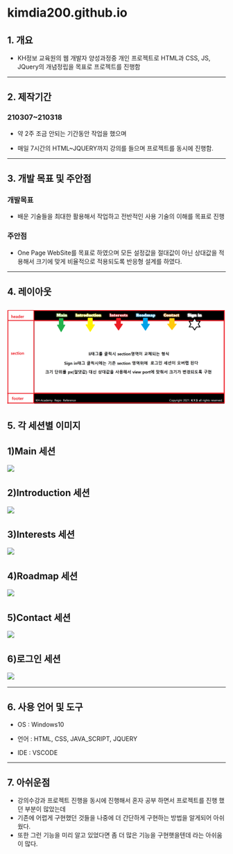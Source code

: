 # kimdia200.github.io

## 1. 개요

- KH정보 교육원의 웹 개발자 양성과정중 개인 프로젝트로 HTML과 CSS, JS, JQuery의 개념정립을 목표로 프로젝트를 진행함

---

## 2. 제작기간

### 210307~210318

- 약 2주 조금 안되는 기간동안 작업을 했으며

- 매일 7시간의 HTML~JQUERY까지 강의를 들으며 프로젝트를 동시에 진행함.

---

## 3. 개발 목표 및 주안점

### 개발목표

- 배운 기술들을 최대한 활용해서 작업하고 전반적인 사용 기술의 이해를 목표로 진행

### 주안점

- One Page WebSite를 목표로 하였으며 모든 설정값을 절대값이 아닌 상대값을 적용해서 크기에 맞게 비율적으로 적용되도록 반응형 설계를 하였다.

---

## 4. 레이아웃

## ![](./ReadMe_img/Layout_Structure.png)

## 5. 각 세션별 이미지

## 1)Main 세션

![](./ReadMe_img/main.gif)

## 2)Introduction 세션

![](./ReadMe_img/Introduction.gif)

## 3)Interests 세션

![](./ReadMe_img/Interests.gif)

## 4)Roadmap 세션

![](./ReadMe_img/Roadmap.gif)

## 5)Contact 세션

![](./ReadMe_img/Contact.gif)

## 6)로그인 세션

![](./ReadMe_img/SignIn.gif)

---

## 6. 사용 언어 및 도구

- OS : Windows10

- 언어 : HTML, CSS, JAVA_SCRIPT, JQUERY

- IDE : VSCODE

---

## 7. 아쉬운점

- 강의수강과 프로젝트 진행을 동시에 진행해서 혼자 공부 하면서 프로젝트를 진행 했던 부분이 많았는데
- 기존에 어렵게 구현했던 것들을 나중에 더 간단하게 구현하는 방법을 알게되어 아쉬웠다.
- 또한 그런 기능을 미리 알고 있었다면 좀 더 많은 기능을 구현햇을텐데 라는 아쉬움이 많다.
